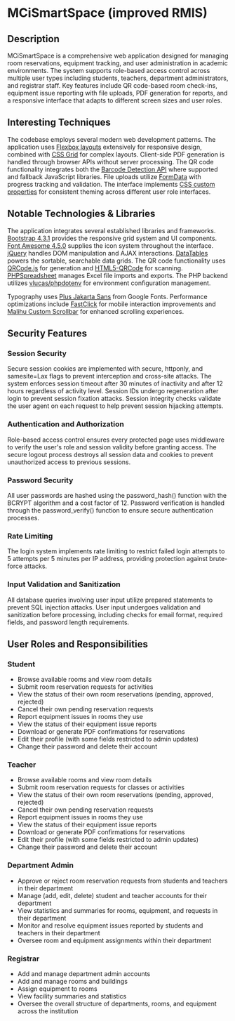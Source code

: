 # MCiSmartSpace (improved RMIS)

## Description

MCiSmartSpace is a comprehensive web application designed for managing room reservations, equipment tracking, and user administration in academic environments. The system supports role-based access control across multiple user types including students, teachers, department administrators, and registrar staff. Key features include QR code-based room check-ins, equipment issue reporting with file uploads, PDF generation for reports, and a responsive interface that adapts to different screen sizes and user roles.

## Interesting Techniques

The codebase employs several modern web development patterns. The application uses [Flexbox layouts](https://developer.mozilla.org/en-US/docs/Web/CSS/CSS_Flexible_Box_Layout/Basic_Concepts_of_Flexbox) extensively for responsive design, combined with [CSS Grid](https://developer.mozilla.org/en-US/docs/Web/CSS/CSS_Grid_Layout) for complex layouts. Client-side PDF generation is handled through browser APIs without server processing. The QR code functionality integrates both the [Barcode Detection API](https://developer.mozilla.org/en-US/docs/Web/API/Barcode_Detection_API) where supported and fallback JavaScript libraries. File uploads utilize [FormData](https://developer.mozilla.org/en-US/docs/Web/API/FormData) with progress tracking and validation. The interface implements [CSS custom properties](https://developer.mozilla.org/en-US/docs/Web/CSS/--*) for consistent theming across different user role interfaces.

## Notable Technologies & Libraries

The application integrates several established libraries and frameworks. [Bootstrap 4.3.1](https://getbootstrap.com/docs/4.3/) provides the responsive grid system and UI components. [Font Awesome 4.5.0](https://fontawesome.com/v4.7.0/) supplies the icon system throughout the interface. [jQuery](https://jquery.com/) handles DOM manipulation and AJAX interactions. [DataTables](https://datatables.net/) powers the sortable, searchable data grids. The QR code functionality uses [QRCode.js](https://github.com/davidshimjs/qrcodejs) for generation and [HTML5-QRCode](https://github.com/mebjas/html5-qrcode) for scanning. [PHPSpreadsheet](https://github.com/PHPOffice/PhpSpreadsheet) manages Excel file imports and exports. The PHP backend utilizes [vlucas/phpdotenv](https://github.com/vlucas/phpdotenv) for environment configuration management.

Typography uses [Plus Jakarta Sans](https://fonts.google.com/specimen/Plus+Jakarta+Sans) from Google Fonts. Performance optimizations include [FastClick](https://github.com/ftlabs/fastclick) for mobile interaction improvements and [Malihu Custom Scrollbar](https://manos.malihu.gr/jquery-custom-content-scroller/) for enhanced scrolling experiences.

## Security Features

### Session Security
Secure session cookies are implemented with secure, httponly, and samesite=Lax flags to prevent interception and cross-site attacks. The system enforces session timeout after 30 minutes of inactivity and after 12 hours regardless of activity level. Session IDs undergo regeneration after login to prevent session fixation attacks. Session integrity checks validate the user agent on each request to help prevent session hijacking attempts.

### Authentication and Authorization
Role-based access control ensures every protected page uses middleware to verify the user's role and session validity before granting access. The secure logout process destroys all session data and cookies to prevent unauthorized access to previous sessions.

### Password Security
All user passwords are hashed using the password_hash() function with the BCRYPT algorithm and a cost factor of 12. Password verification is handled through the password_verify() function to ensure secure authentication processes.

### Rate Limiting
The login system implements rate limiting to restrict failed login attempts to 5 attempts per 5 minutes per IP address, providing protection against brute-force attacks.

### Input Validation and Sanitization
All database queries involving user input utilize prepared statements to prevent SQL injection attacks. User input undergoes validation and sanitization before processing, including checks for email format, required fields, and password length requirements.

## User Roles and Responsibilities

### Student
- Browse available rooms and view room details
- Submit room reservation requests for activities
- View the status of their own room reservations (pending, approved, rejected)
- Cancel their own pending reservation requests
- Report equipment issues in rooms they use
- View the status of their equipment issue reports
- Download or generate PDF confirmations for reservations
- Edit their profile (with some fields restricted to admin updates)
- Change their password and delete their account

### Teacher
- Browse available rooms and view room details
- Submit room reservation requests for classes or activities
- View the status of their own room reservations (pending, approved, rejected)
- Cancel their own pending reservation requests
- Report equipment issues in rooms they use
- View the status of their equipment issue reports
- Download or generate PDF confirmations for reservations
- Edit their profile (with some fields restricted to admin updates)
- Change their password and delete their account

### Department Admin
- Approve or reject room reservation requests from students and teachers in their department
- Manage (add, edit, delete) student and teacher accounts for their department
- View statistics and summaries for rooms, equipment, and requests in their department
- Monitor and resolve equipment issues reported by students and teachers in their department
- Oversee room and equipment assignments within their department

### Registrar
- Add and manage department admin accounts
- Add and manage rooms and buildings
- Assign equipment to rooms
- View facility summaries and statistics
- Oversee the overall structure of departments, rooms, and equipment across the institution
